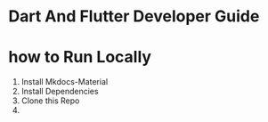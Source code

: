 # Dart And Flutter Developer Guide

# how to Run Locally

1. Install Mkdocs-Material
1. Install Dependencies
1. Clone this Repo
1. 
